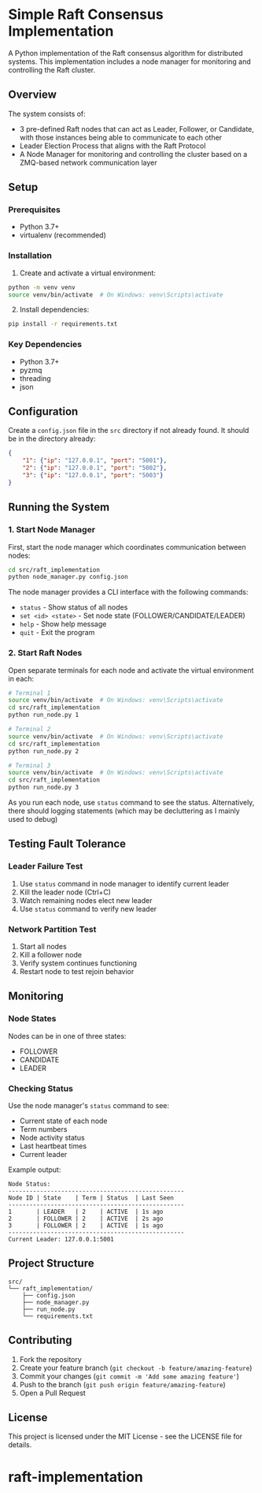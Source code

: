 # Simple Raft Consensus Implementation

A Python implementation of the Raft consensus algorithm for distributed systems. This implementation includes a node manager for monitoring and controlling the Raft cluster.

## Overview

The system consists of:
- 3 pre-defined Raft nodes that can act as Leader, Follower, or Candidate, with those instances being able to communicate to each other
- Leader Election Process that aligns with the Raft Protocol
- A Node Manager for monitoring and controlling the cluster
based on a ZMQ-based network communication layer

## Setup

### Prerequisites
- Python 3.7+
- virtualenv (recommended)

### Installation

1. Create and activate a virtual environment:
```bash
python -m venv venv
source venv/bin/activate  # On Windows: venv\Scripts\activate
```

2. Install dependencies:
```bash
pip install -r requirements.txt
```

### Key Dependencies
- Python 3.7+
- pyzmq
- threading
- json

## Configuration

Create a `config.json` file in the `src` directory if not already found. It should be in the directory already:
```json
{
    "1": {"ip": "127.0.0.1", "port": "5001"},
    "2": {"ip": "127.0.0.1", "port": "5002"},
    "3": {"ip": "127.0.0.1", "port": "5003"}
}
```

## Running the System

### 1. Start Node Manager

First, start the node manager which coordinates communication between nodes:

```bash
cd src/raft_implementation
python node_manager.py config.json
```

The node manager provides a CLI interface with the following commands:
- `status` - Show status of all nodes
- `set <id> <state>` - Set node state (FOLLOWER/CANDIDATE/LEADER)
- `help` - Show help message
- `quit` - Exit the program

### 2. Start Raft Nodes

Open separate terminals for each node and activate the virtual environment in each:

```bash
# Terminal 1
source venv/bin/activate  # On Windows: venv\Scripts\activate
cd src/raft_implementation
python run_node.py 1

# Terminal 2
source venv/bin/activate  # On Windows: venv\Scripts\activate
cd src/raft_implementation
python run_node.py 2

# Terminal 3
source venv/bin/activate  # On Windows: venv\Scripts\activate
cd src/raft_implementation
python run_node.py 3
```
As you run each node, use `status` command to see the status. Alternatively, there should logging statements (which may be decluttering as I mainly used to debug)

## Testing Fault Tolerance

### Leader Failure Test
1. Use `status` command in node manager to identify current leader
2. Kill the leader node (Ctrl+C)
3. Watch remaining nodes elect new leader
4. Use `status` command to verify new leader

### Network Partition Test
1. Start all nodes
2. Kill a follower node
3. Verify system continues functioning
4. Restart node to test rejoin behavior

## Monitoring

### Node States
Nodes can be in one of three states:
- FOLLOWER
- CANDIDATE
- LEADER

### Checking Status
Use the node manager's `status` command to see:
- Current state of each node
- Term numbers
- Node activity status
- Last heartbeat times
- Current leader

Example output:
```
Node Status:
--------------------------------------------------
Node ID | State    | Term | Status  | Last Seen
--------------------------------------------------
1       | LEADER   | 2    | ACTIVE  | 1s ago
2       | FOLLOWER | 2    | ACTIVE  | 2s ago
3       | FOLLOWER | 2    | ACTIVE  | 1s ago
--------------------------------------------------
Current Leader: 127.0.0.1:5001
```

## Project Structure
```
src/
└── raft_implementation/
    ├── config.json
    ├── node_manager.py
    ├── run_node.py
    └── requirements.txt
```

## Contributing

1. Fork the repository
2. Create your feature branch (`git checkout -b feature/amazing-feature`)
3. Commit your changes (`git commit -m 'Add some amazing feature'`)
4. Push to the branch (`git push origin feature/amazing-feature`)
5. Open a Pull Request

## License

This project is licensed under the MIT License - see the LICENSE file for details.
# raft-implementation
